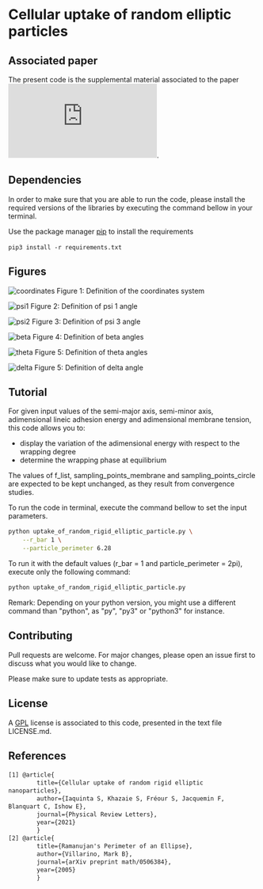# Cellular uptake of random elliptic particles

## Associated paper
The present code is the supplemental material associated to the paper ![1](https://github.com/SarahIaquinta/uptake_of_random_rigid_elliptic_particle/blob/main/Cellular_uptake_of_rigid_elliptic_random_nanoparticles.pdf). 

## Dependencies
In order to make sure that you are able to run the code, please install the required versions of the libraries by executing the command bellow in your terminal.

Use the package manager [pip](https://pip.pypa.io/en/stable/) to install the requirements

```pip3 install -r requirements.txt```

## Figures

![coordinates](https://github.com/SarahIaquinta/uptake_of_random_rigid_elliptic_particle/blob/main/fig_psi_article.png)
Figure 1: Definition of the coordinates system

![psi1](https://github.com/SarahIaquinta/uptake_of_random_rigid_elliptic_particle/blob/main/fig_psi1.png)
Figure 2: Definition of psi 1 angle

![psi2](https://github.com/SarahIaquinta/uptake_of_random_rigid_elliptic_particle/blob/main/fig_psi3.png)
Figure 3: Definition of psi 3 angle

![beta](http://github.com/SarahIaquinta/uptake_of_random_rigid_elliptic_particle/blob/main/fig_beta.png)
Figure 4: Definition of beta angles

![theta](https://github.com/SarahIaquinta/uptake_of_random_rigid_elliptic_particle/blob/main/fig.png)
Figure 5: Definition of theta angles

![delta](https://github.com/SarahIaquinta/uptake_of_random_rigid_elliptic_particle/blob/main/fig_delta.png)
Figure 5: Definition of delta angle

## Tutorial
For given input values of the semi-major axis, semi-minor axis, adimensional lineic adhesion energy and adimensional membrane tension, this code allows you to:
- display the variation of the adimensional energy with respect to the wrapping degree
- determine the wrapping phase at equilibrium

The values of f_list, sampling_points_membrane and sampling_points_circle are expected to be kept unchanged, as they result from convergence studies. 

To run the code in terminal, execute the command bellow to set the input parameters.

```sh
python uptake_of_random_rigid_elliptic_particle.py \
    --r_bar 1 \
    --particle_perimeter 6.28 
```
To run it with the default values (r_bar = 1 and particle_perimeter = 2pi), execute only the following command:
```sh
python uptake_of_random_rigid_elliptic_particle.py
```

Remark: Depending on your python version, you might use a different command than "python", as "py", "py3" or "python3" for instance. 

## Contributing
Pull requests are welcome. For major changes, please open an issue first to discuss what you would like to change.

Please make sure to update tests as appropriate.

## License
A [GPL](https://tldrlegal.com/license/bsd-3-clause-license-(revised)) license is associated to this code, presented in the text file LICENSE.md.

## References
```
[1] @article{
        title={Cellular uptake of random rigid elliptic nanoparticles},
        author={Iaquinta S, Khazaie S, Fréour S, Jacquemin F, Blanquart C, Ishow E},
        journal={Physical Review Letters},
        year={2021}
        }
[2] @article{
        title={Ramanujan's Perimeter of an Ellipse},
        author={Villarino, Mark B},
        journal={arXiv preprint math/0506384},
        year={2005}
        }
```
